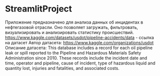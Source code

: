 # StreamlitProject
Приложение предназначено для анализа данных об инцидентах в нефтегазовой отрасли. Оно позволяет загружать, фильтровать, визуализировать и анализировать статистику происшествий.
https://www.kaggle.com/datasets/usdot/pipeline-accidents/data - ссылка на датасет
Автор датасета: https://www.kaggle.com/organizations/usdot
Описание датасета:
This database includes a record for each oil pipeline leak or spill reported to the Pipeline and Hazardous Materials Safety Administration since 2010. These records include the incident date and time, operator and pipeline, cause of incident, type of hazardous liquid and quantity lost, injuries and fatalities, and associated costs.

